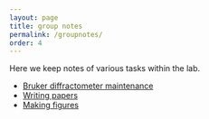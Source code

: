 ```yaml
---
layout: page
title: group notes
permalink: /groupnotes/
order: 4
---
```


Here we keep notes of various tasks within the lab.

* [Bruker diffractometer maintenance](/groupnotes/Bruker/)  
* [Writing papers](/groupnotes/writing/)  
* [Making figures](/groupnotes/figures/)  
